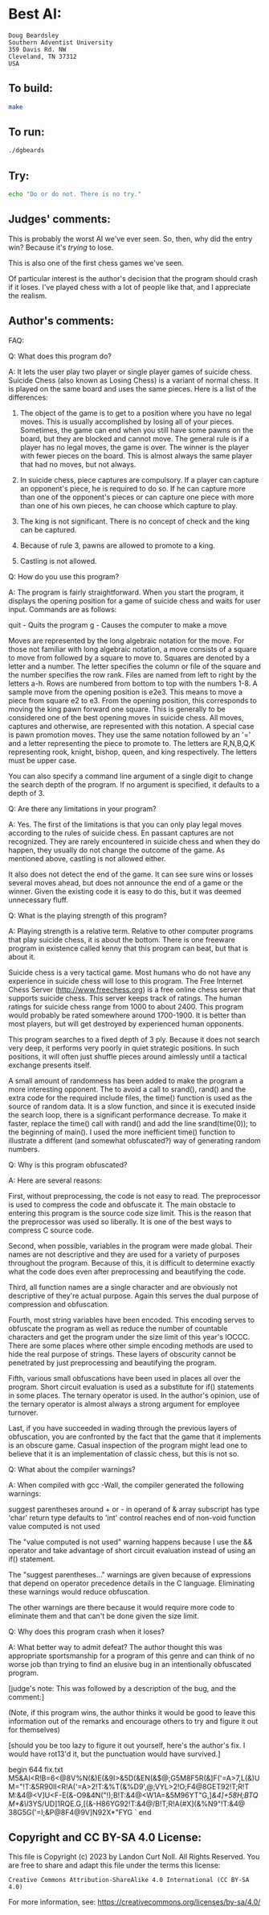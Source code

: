 # Best AI:

    Doug Beardsley
    Southern Adventist University
    359 Davis Rd. NW
    Cleveland, TN 37312
    USA

## To build:

```sh
make
```

## To run:

```sh
./dgbeards
```

## Try:

```sh
echo "Do or do not. There is no try."
```

## Judges' comments:

This is probably the worst AI we've ever seen.  So, then, why did
the entry win?  Because it's *trying* to lose.

This is also one of the first chess games we've seen.

Of particular interest is the author's decision that the program should
crash if it loses.  I've played chess with a lot of people like that, and
I appreciate the realism.

## Author's comments:

FAQ:

Q: What does this program do?

A: It lets the user play two player or single player games of suicide
chess.  Suicide Chess (also known as Losing Chess) is a variant of normal
chess.  It is played on the same board and uses the same pieces.  Here is
a list of the differences:

1. The object of the game is to get to a position where you have no legal
moves.  This is usually accomplished by losing all of your pieces.
Sometimes, the game can end when you still have some pawns on the board,
but they are blocked and cannot move.  The general rule is if a player
has no legal moves, the game is over.  The winner is the player with fewer
pieces on the board.  This is almost always the same player that had no
moves, but not always.

2. In suicide chess, piece captures are compulsory.  If a player can
capture an opponent's piece, he is required to do so.  If he can capture
more than one of the opponent's pieces or can capture one piece with more
than one of his own pieces, he can choose which capture to play.

3. The king is not significant.  There is no concept of check and the king
can be captured.

4. Because of rule 3, pawns are allowed to promote to a king.

5. Castling is not allowed.

Q: How do you use this program?

A: The program is fairly straightforward.  When you start the program,
it displays the opening position for a game of suicide chess and waits
for user input.  Commands are as follows:

quit - Quits the program
g - Causes the computer to make a move

Moves are represented by the long algebraic notation for the move.  For
those not familiar with long algebraic notation, a move consists of a
square to move from followed by a square to move to.  Squares are denoted
by a letter and a number.  The letter specifies the column or file of the
square and the number specifies the row rank.  Files are named from left
to right by the letters a-h.  Rows are numbered from bottom to top with
the numbers 1-8.  A sample move from the opening position is e2e3.  This
means to move a piece from square e2 to e3.  From the opening position,
this corresponds to moving the king pawn forward one square.  This is
generally to be considered one of the best opening moves in suicide
chess.  All moves, captures and otherwise, are represented with this
notation.  A special case is pawn promotion moves.  They use the same
notation followed by an '=' and a letter representing the piece to
promote to.  The letters are R,N,B,Q,K representing rook, knight, bishop,
queen, and king respectively.  The letters must be upper case.

You can also specify a command line argument of a single digit to change
the search depth of the program.  If no argument is specified, it
defaults to a depth of 3.

Q: Are there any limitations in your program?

A: Yes.  The first of the limitations is that you can only play legal
moves according to the rules of suicide chess.  En passant captures are
not recognized.  They are rarely encountered in suicide chess and when
they do happen, they usually do not change the outcome of the game.  As
mentioned above, castling is not allowed either.

It also does not detect the end of the game.  It can see sure wins or
losses several moves ahead, but does not announce the end of a game or
the winner.  Given the existing code it is easy to do this, but it was
deemed unnecessary fluff.

Q: What is the playing strength of this program?

A: Playing strength is a relative term.  Relative to other computer
programs that play suicide chess, it is about the bottom.  There is one
freeware program in existence called kenny that this program can beat,
but that is about it.

Suicide chess is a very tactical game.  Most humans who do not have any
experience in suicide chess will lose to this program.  The Free Internet
Chess Server (http://www.freechess.org) is a free online chess server
that supports suicide chess.  This server keeps track of ratings.  The
human ratings for suicide chess range from 1000 to about 2400.  This
program would probably be rated somewhere around 1700-1900.  It is better
than most players, but will get destroyed by experienced human opponents.

This program searches to a fixed depth of 3 ply.  Because it does not
search very deep, it performs very poorly in quiet strategic positions.
In such positions, it will often just shuffle pieces around aimlessly
until a tactical exchange presents itself.

A small amount of randomness has been added to make the program a more
interesting opponent.  The to avoid a call to srand(), rand() and the
extra code for the required include files, the time() function is used as
the source of random data.  It is a slow function, and since it is
executed inside the search loop, there is a significant performance
decrease.  To make it faster, replace the time() call with rand() and add
the line srand(time(0)); to the beginning of main().  I used the more
inefficient time() function to illustrate a different (and somewhat
obfuscated?) way of generating random numbers.

Q: Why is this program obfuscated?

A: Here are several reasons:

First, without preprocessing, the code is not easy to read.  The
preprocessor is used to compress the code and obfuscate it.  The main
obstacle to entering this program is the source code size limit.  This is
the reason that the preprocessor was used so liberally.  It is one of the
best ways to compress C source code.

Second, when possible, variables in the program were made global.  Their
names are not descriptive and they are used for a variety of purposes
throughout the program.  Because of this, it is difficult to determine
exactly what the code does even after preprocessing and beautifying the
code.

Third, all function names are a single character and are obviously not
descriptive of they're actual purpose.  Again this serves the dual
purpose of compression and obfuscation.

Fourth, most string variables have been encoded.  This encoding serves
to obfuscate the program as well as reduce the number of countable
characters and get the program under the size limit of this year's IOCCC.
There are some places where other simple encoding methods are used to
hide the real purpose of strings.  These layers of obscurity cannot be
penetrated by just preprocessing and beautifying the program.

Fifth, various small obfuscations have been used in places all over the
program.  Short circuit evaluation is used as a substitute for if()
statements in some places.  The ternary operator is used.  In the
author's opinion, use of the ternary operator is almost always a  strong
argument for employee turnover.

Last, if you have succeeded in wading through the previous layers of
obfuscation, you are confronted by the fact that the game that it
implements is an obscure game.  Casual inspection of the program might
lead one to believe that it is an implementation of classic chess, but
this is not so.

Q: What about the compiler warnings?

A: When compiled with gcc -Wall, the compiler generated the following
warnings:

suggest parentheses around + or - in operand of &
array subscript has type 'char'
return type defaults to 'int'
control reaches end of non-void function
value computed is not used

The "value computed is not used" warning happens because I use the &&
operator and take advantage of short circuit evaluation instead of using
an if() statement.

The "suggest parentheses..." warnings are given because of expressions
that depend on operator precedence details in the C language.
Eliminating these warnings would reduce obfuscation.

The other warnings are there because it would require more code to
eliminate them and that can't be done given the size limit.

Q: Why does this program crash when it loses?

A: What better way to admit defeat?  The author thought this was
appropriate sportsmanship for a program of this genre and can think of
no worse job than trying to find an elusive bug in an intentionally
obfuscated program.

[judge's note:  This was followed by a description of the bug, and
the comment:]

(Note, if this program wins, the author thinks it would be good to leave
this information out of the remarks and encourage others to try and
figure it out for themselves)

[should you be too lazy to figure it out yourself, here's the author's
fix.  I would have rot13'd it, but the punctuation would have survived.]

begin 644 fix.txt
M5&AI<R!B=6<@8V%N(&)E(&9I>&5D(&EN(&$@;G5M8F5R(&]F('=A>7,L(&)U
M="!T:&5R90II<R!A('=A>2!T:&%T(&%D9',@;VYL>2!O;F4@8GET92!T;R!T
M:&4@<V]U<F-E(&-O9&4N("!);B!T:&4@<W1A=&5M96YT"G,]*&4]+58H;BTQ
M+&\I*3YS/UD]1RQE.G,[(&-H86YG92!T:&4@/B!T;R!A(#X](&%N9"!T:&4@
38G5G('=I;&P@8F4@9V]N92X*"FYG
`
end

## Copyright and CC BY-SA 4.0 License:

This file is Copyright (c) 2023 by Landon Curt Noll.  All Rights Reserved.
You are free to share and adapt this file under the terms this license:

    Creative Commons Attribution-ShareAlike 4.0 International (CC BY-SA 4.0)

For more information, see: https://creativecommons.org/licenses/by-sa/4.0/

